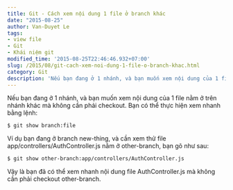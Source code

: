 ```yaml
---
title: Git - Cách xem nội dung 1 file ở branch khác
date: "2015-08-25"
author: Van-Duyet Le
tags:
- view file
- Git
- Khái niệm git
modified_time: '2015-08-25T22:46:46.932+07:00'
slug: /2015/08/git-cach-xem-noi-dung-1-file-o-branch-khac.html
category: Git
description: 'Nếu bạn đang ở 1 nhánh, và bạn muốn xem nội dung của 1 file nằm ở trên nhánh khác mà không cần phải checkout.'
---
```


Nếu bạn đang ở 1 nhánh, và bạn muốn xem nội dung của 1 file nằm ở trên nhánh khác mà không cần phải checkout. Bạn có thể thực hiện xem nhanh bằng lệnh:

```
$ git show branch:file
```

Ví dụ bạn đang ở branch new-thing, và cần xem thử file app/controllers/AuthController.js nằm ở other-branch, bạn gõ như sau:

```
$ git show other-branch:app/controllers/AuthController.js
```

Vậy là bạn đã có thể xem nhanh nội dung file AuthController.js mà không cần phải checkout other-branch.
